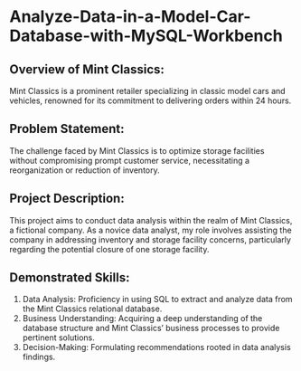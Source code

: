 # Analyze-Data-in-a-Model-Car-Database-with-MySQL-Workbench

## Overview of Mint Classics:

Mint Classics is a prominent retailer specializing in classic model cars and vehicles, renowned for its commitment to delivering orders within 24 hours.

## Problem Statement:

The challenge faced by Mint Classics is to optimize storage facilities without compromising prompt customer service, necessitating a reorganization or reduction of inventory.

## Project Description:

This project aims to conduct data analysis within the realm of Mint Classics, a fictional company. As a novice data analyst, my role involves assisting the company in addressing inventory and storage facility concerns, particularly regarding the potential closure of one storage facility.

## Demonstrated Skills:

1. Data Analysis: Proficiency in using SQL to extract and analyze data from the Mint Classics relational database.
2. Business Understanding: Acquiring a deep understanding of the database structure and Mint Classics’ business processes to provide pertinent solutions.
3. Decision-Making: Formulating recommendations rooted in data analysis findings.
